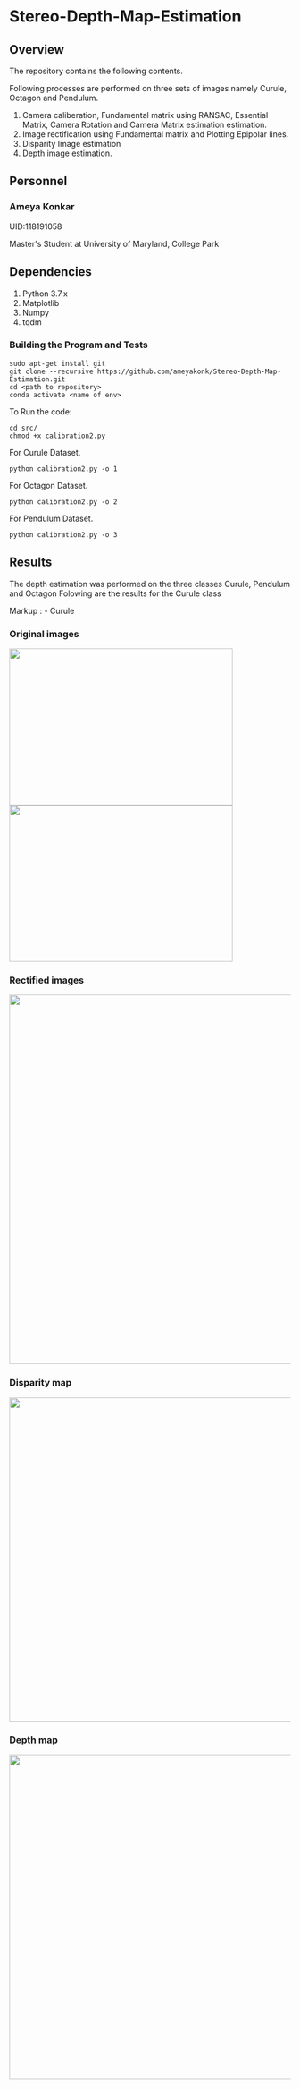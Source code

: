 # Stereo-Depth-Map-Estimation

## Overview
The repository contains the following contents.

Following processes are performed on three sets of images namely Curule, Octagon and Pendulum.

1. Camera caliberation, Fundamental matrix using RANSAC, Essential Matrix, Camera Rotation and Camera Matrix estimation estimation.
2. Image rectification using Fundamental matrix and Plotting Epipolar lines.
3. Disparity Image estimation 
4. Depth image estimation. 

## Personnel
### Ameya Konkar 

UID:118191058

Master's Student at University of Maryland, College Park

## Dependencies 

1.  Python 3.7.x
2.  Matplotlib
3.  Numpy
4.  tqdm
 
### Building the Program and Tests

```
sudo apt-get install git
git clone --recursive https://github.com/ameyakonk/Stereo-Depth-Map-Estimation.git
cd <path to repository>
conda activate <name of env>
```

To Run the code:
```
cd src/
chmod +x calibration2.py
```

For Curule Dataset.
``` 
python calibration2.py -o 1
```

For Octagon Dataset.
``` 
python calibration2.py -o 2
```

For Pendulum Dataset.
``` 
python calibration2.py -o 3
```
## Results
The depth estimation was performed on the three classes Curule, Pendulum and Octagon
Folowing are the results for the Curule class

Markup : - Curule
          
### Original images

<p float="left">
  <img src="https://user-images.githubusercontent.com/78075049/222946262-9f915a81-ab35-4050-ac24-81ddb534d099.png" width="400" height="280">
  <img src="https://user-images.githubusercontent.com/78075049/222946487-448c8c62-17a3-490d-91a3-0a80c20fcb82.png" width="400" height="280">
</p>

### Rectified images
<img src="https://user-images.githubusercontent.com/78075049/222946895-543fcd6d-668f-4f82-9f86-901cc5adea08.png" width="800" height="660">

### Disparity map 
<img src="https://user-images.githubusercontent.com/78075049/222946850-6c3eedea-7384-4636-af68-821f8622d991.png" width="800" height="580">

### Depth map
<img src="https://user-images.githubusercontent.com/78075049/222946829-b2923646-8d3b-4aeb-9414-5c55c7181838.png" width="800" height="580">

